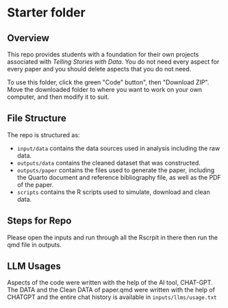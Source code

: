# Starter folder

## Overview

This repo provides students with a foundation for their own projects associated with *Telling Stories with Data*. You do not need every aspect for every paper and you should delete aspects that you do not need.

To use this folder, click the green "Code" button", then "Download ZIP". Move the downloaded folder to where you want to work on your own computer, and then modify it to suit.

## File Structure

The repo is structured as:

-   `input/data` contains the data sources used in analysis including the raw data.
-   `outputs/data` contains the cleaned dataset that was constructed.
-   `outputs/paper` contains the files used to generate the paper, including the Quarto document and reference bibliography file, as well as the PDF of the paper. 
-   `scripts` contains the R scripts used to simulate, download and clean data.

## Steps for Repo

Please open the inputs and run through all the Rscrpit in there then run the qmd file in outputs. 

## LLM Usages 
Aspects of the code were written with the help of the AI tool, CHAT-GPT. The DATA and the Clean DATA of paper.qmd were written with the help of CHATGPT and the entire chat history is available in `inputs/llms/usage.txt`

